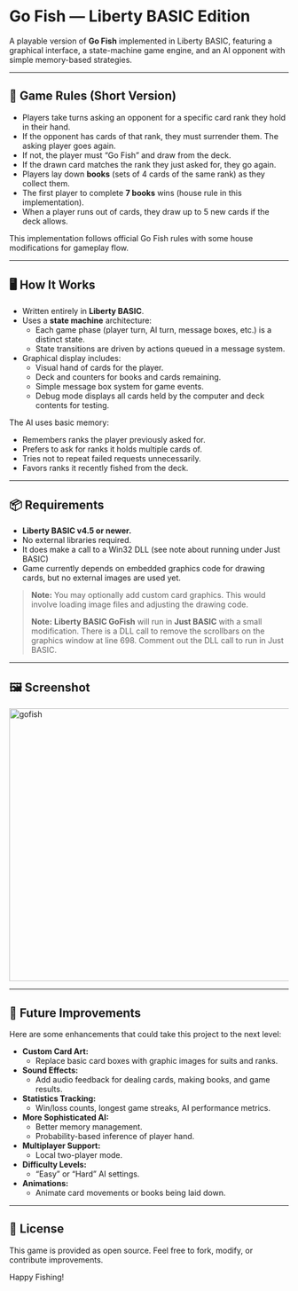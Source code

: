 # Go Fish — Liberty BASIC Edition

A playable version of **Go Fish** implemented in Liberty BASIC, featuring a graphical interface, a state-machine game engine, and an AI opponent with simple memory-based strategies.

---

## 🎲 Game Rules (Short Version)

- Players take turns asking an opponent for a specific card rank they hold in their hand.
- If the opponent has cards of that rank, they must surrender them. The asking player goes again.
- If not, the player must “Go Fish” and draw from the deck.
- If the drawn card matches the rank they just asked for, they go again.
- Players lay down **books** (sets of 4 cards of the same rank) as they collect them.
- The first player to complete **7 books** wins (house rule in this implementation).
- When a player runs out of cards, they draw up to 5 new cards if the deck allows.

This implementation follows official Go Fish rules with some house modifications for gameplay flow.

---

## 🖥 How It Works

- Written entirely in **Liberty BASIC**.
- Uses a **state machine** architecture:
  - Each game phase (player turn, AI turn, message boxes, etc.) is a distinct state.
  - State transitions are driven by actions queued in a message system.
- Graphical display includes:
  - Visual hand of cards for the player.
  - Deck and counters for books and cards remaining.
  - Simple message box system for game events.
  - Debug mode displays all cards held by the computer and deck contents for testing.

The AI uses basic memory:
- Remembers ranks the player previously asked for.
- Prefers to ask for ranks it holds multiple cards of.
- Tries not to repeat failed requests unnecessarily.
- Favors ranks it recently fished from the deck.

---

## 📦 Requirements

- **Liberty BASIC v4.5 or newer.**
- No external libraries required.
- It does make a call to a Win32 DLL (see note about running under Just BASIC)
- Game currently depends on embedded graphics code for drawing cards, but no external images are used yet.

> **Note:** You may optionally add custom card graphics. This would involve loading image files and adjusting the drawing code.
>
> **Note:** **Liberty BASIC GoFish** will run in **Just BASIC** with a small modification.  There is a DLL call to remove the scrollbars on the graphics window at line 698.  Comment out the DLL call to run in Just BASIC.

---

## 🖼️ Screenshot

<img width="705" height="492" alt="gofish" src="https://github.com/user-attachments/assets/cb0d7ec8-a392-417c-99ba-beff5b30a834" />

---

## 🚀 Future Improvements

Here are some enhancements that could take this project to the next level:

- **Custom Card Art:**
  - Replace basic card boxes with graphic images for suits and ranks.
- **Sound Effects:**
  - Add audio feedback for dealing cards, making books, and game results.
- **Statistics Tracking:**
  - Win/loss counts, longest game streaks, AI performance metrics.
- **More Sophisticated AI:**
  - Better memory management.
  - Probability-based inference of player hand.
- **Multiplayer Support:**
  - Local two-player mode.
- **Difficulty Levels:**
  - “Easy” or “Hard” AI settings.
- **Animations:**
  - Animate card movements or books being laid down.

---

## 📝 License

This game is provided as open source. Feel free to fork, modify, or contribute improvements.

Happy Fishing!

